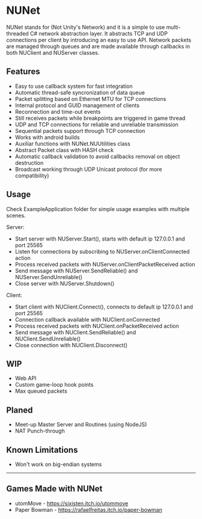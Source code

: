 # NUNet
NUNet stands for (Not Unity's Network) and it is a simple to use multi-threaded C# network abstraction layer. It abstracts TCP and UDP connections per client by introducing an easy to use API. Network packets are managed through queues and are made available through callbacks in both NUClient and NUServer classes.

## Features
- Easy to use callback system for fast integration
- Automatic thread-safe syncronization of data queue
- Packet splitting based on Ethernet MTU for TCP connections
- Internal protocol and GUID management of clients
- Reconnection and time-out events
- Still receives packets while breakpoints are triggered in game thread
- UDP and TCP connections for reliable and unreliable transmission
- Sequential packets support through TCP connection
- Works with android builds
- Auxiliar functions with NUNet.NUUtilities class
- Abstract Packet class with HASH check
- Automatic callback validation to avoid callbacks removal on object destruction
- Broadcast working through UDP Unicast protocol (for more compatibility)

## Usage
Check ExampleApplication folder for simple usage examples with multiple scenes.

Server:
- Start server with NUServer.Start(), starts with default ip 127.0.0.1 and port 25565
- Listen for connections by subscribing to NUServer.onClientConnected action
- Process received packets with NUServer.onClientPacketReceived action
- Send message with NUServer.SendReliable() and NUServer.SendUnreliable()
- Close server with NUServer.Shutdown()

Client:
- Start client with NUClient.Connect(), connects to default ip 127.0.0.1 and port 25565
- Connection callback available with NUClient.onConnected
- Process received packets with NUClient.onPacketReceived action
- Send message with NUClient.SendReliable() and NUClient.SendUnreliable()
- Close connection with NUClient.Disconnect()

## WIP
- Web API
- Custom game-loop hook points
- Max queued packets

## Planed
- Meet-up Master Server and Routines (using NodeJS)
- NAT Punch-through

## Known Limitations
- Won't work on big-endian systems

---

## Games Made with NUNet
- utomMove - https://sixisten.itch.io/utommove
- Paper Bowman - https://rafaelfreitas.itch.io/paper-bowman

